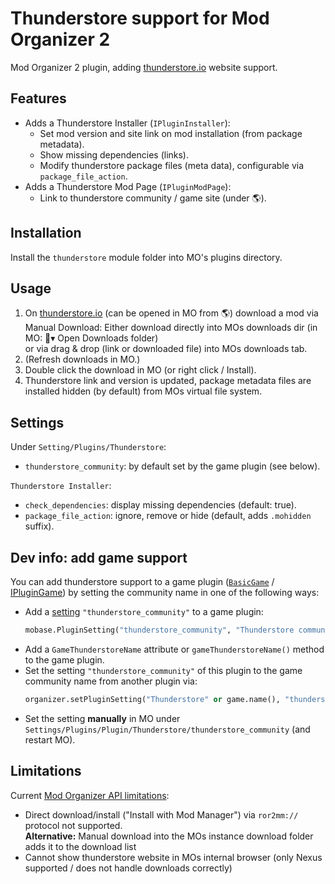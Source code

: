 # Thunderstore support for Mod Organizer 2

Mod Organizer 2 plugin, adding [thunderstore.io](https://thunderstore.io/) website support.

## Features
- Adds a Thunderstore Installer (`IPluginInstaller`):
  - Set mod version and site link on mod installation (from package metadata).
  - Show missing dependencies (links).
  - Modify thunderstore package files (meta data), configurable via `package_file_action`.
- Adds a Thunderstore Mod Page (`IPluginModPage`):
  - Link to thunderstore community / game site (under 🌎).

## Installation
Install the `thunderstore` module folder into MO's plugins directory.

## Usage
1. On [thunderstore.io](https://thunderstore.io/) (can be opened in MO from 🌎) download a mod via Manual Download:
  Either download directly into MOs downloads dir (in MO: 📁▾ Open Downloads folder)  
  or via drag & drop (link or downloaded file) into MOs downloads tab.
1. (Refresh downloads in MO.)
2. Double click the download in MO (or right click / Install).
3. Thunderstore link and version is updated, package metadata files are installed hidden (by default) from MOs virtual file system.

## Settings
Under `Setting/Plugins/Thunderstore`:
- `thunderstore_community`: by default set by the game plugin (see below).

`Thunderstore Installer`:
- `check_dependencies`: display missing dependencies (default: true).
- `package_file_action`: ignore, remove or hide (default, adds `.mohidden` suffix).

## Dev info: add game support
You can add thunderstore support to a game plugin ([`BasicGame`](https://github.com/ModOrganizer2/modorganizer-basic_games) / [IPluginGame](https://www.modorganizer.org/python-plugins-doc/plugin-types.html#game)) by setting the community name in one of the following ways:
- Add a [setting](https://www.modorganizer.org/python-plugins-doc/autoapi/mobase/index.html#mobase.PluginSetting) `"thunderstore_community"` to a game plugin:
  ```py
  mobase.PluginSetting("thunderstore_community", "Thunderstore community name", "<community_name>")
  ```
- Add a `GameThunderstoreName` attribute or `gameThunderstoreName()` method to the game plugin.
- Set the setting `"thunderstore_community"` of this plugin to the game community name  from another plugin via:
  ```py
  organizer.setPluginSetting("Thunderstore" or game.name(), "thunderstore_community", "<community_name>")
  ```
- Set the setting **manually** in MO under `Settings/Plugins/Plugin/Thunderstore/thunderstore_community` (and restart MO).

## Limitations
Current [Mod Organizer API limitations](https://github.com/ModOrganizer2/modorganizer/issues/2286):
- Direct download/install ("Install with Mod Manager") via `ror2mm://` protocol not supported.  
  **Alternative:** Manual download into the MOs instance download folder adds it to the download list
- Cannot show thunderstore website in MOs internal browser (only Nexus supported / does not handle downloads correctly)